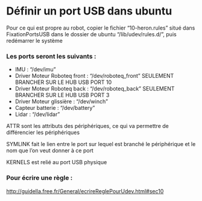 # Définir un port USB dans ubuntu #

Pour ce qui est propre au robot, copier le fichier “10-heron.rules” situé dans FixationPortsUSB dans le dossier de ubuntu “/lib/udev/rules.d/”, puis redémarrer le système 

### Les ports seront les suivants : ###

* IMU : “/dev/imu” 
* Driver Moteur Roboteq front : “/dev/roboteq_front” SEULEMENT BRANCHER SUR LE HUB USB PORT 10 
* Driver Moteur Roboteq back : “/dev/roboteq_back” SEULEMENT BRANCHER SUR LE HUB USB PORT 3 
* Driver Moteur glissière : “/dev/winch” 
* Capteur batterie : “/dev/battery” 
* Lidar : “/dev/lidar”  

ATTR sont les attributs des périphériques, ce qui va permettre de différencier les périphériques 

SYMLINK fait le lien entre le port sur lequel est branché le périphérique et le nom que l’on veut donner à ce port 

KERNELS est relié au port USB physique  

### Pour écrire une règle : ###

http://guidella.free.fr/General/ecrireReglePourUdev.html#sec10 
